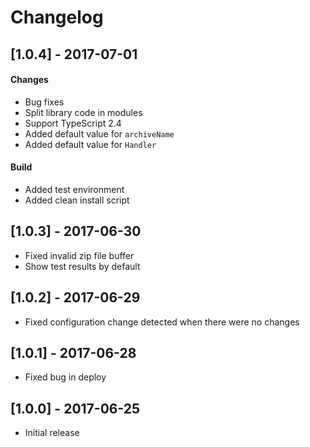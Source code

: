 # Changelog

## [1.0.4] - 2017-07-01

#### Changes

- Bug fixes
- Split library code in modules
- Support TypeScript 2.4
- Added default value for `archiveName`
- Added default value for `Handler`

#### Build

- Added test environment
- Added clean install script

## [1.0.3] - 2017-06-30

- Fixed invalid zip file buffer
- Show test results by default

## [1.0.2] - 2017-06-29

- Fixed configuration change detected when there were no changes

## [1.0.1] - 2017-06-28

- Fixed bug in deploy

## [1.0.0] - 2017-06-25

- Initial release
